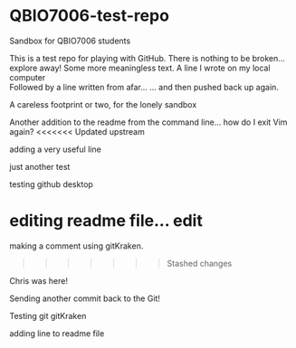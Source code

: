 # QBIO7006-test-repo

Sandbox for QBIO7006 students

This is a test repo for playing with GitHub. There is nothing to be broken... explore away!
Some more meaningless text.
A line I wrote on my local computer  
Followed by a line written from afar...
... and then pushed back up again.

A careless footprint or two, for the lonely sandbox

Another addition to the readme from the command line... how do I exit Vim
again?
<<<<<<< Updated upstream

adding a very useful line

just another test

testing github desktop

editing readme file...
edit
=======
making a comment using gitKraken.
>>>>>>> Stashed changes

Chris was here!

Sending another commit back to the Git!

Testing git gitKraken

adding line to readme file
